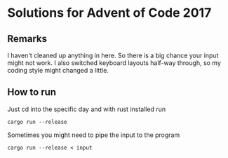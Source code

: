 # Solutions for Advent of Code 2017

## Remarks
I haven't cleaned up anything in here. So there is a big chance your input might not work. 
I also switched keyboard layouts half-way through, so my coding style might changed a little.

## How to run
Just cd into the specific day and with rust installed run
```
cargo run --release
```
Sometimes you might need to pipe the input to the program
```
cargo run --release < input
```
